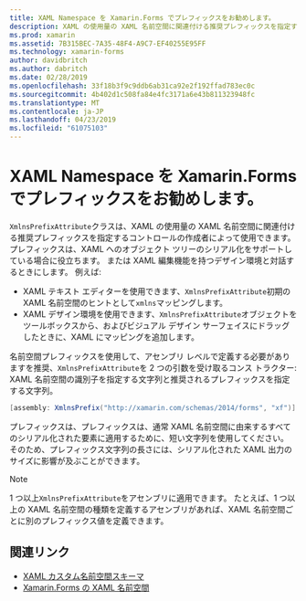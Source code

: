 ```yaml
---
title: XAML Namespace を Xamarin.Forms でプレフィックスをお勧めします。
description: XAML の使用量の XAML 名前空間に関連付ける推奨プレフィックスを指定するコントロールの作成者によって XmlnsPrefixAttribute クラスを使用できます。
ms.prod: xamarin
ms.assetid: 7B315BEC-7A35-48F4-A9C7-EF40255E95FF
ms.technology: xamarin-forms
author: davidbritch
ms.author: dabritch
ms.date: 02/28/2019
ms.openlocfilehash: 33f18b3f9c9ddb6ab31ca92e2f192ffad783ec0c
ms.sourcegitcommit: 4b402d1c508fa84e4fc3171a6e43b811323948fc
ms.translationtype: MT
ms.contentlocale: ja-JP
ms.lasthandoff: 04/23/2019
ms.locfileid: "61075103"
---
```

# <a name="xaml-namespace-recommended-prefixes-in-xamarinforms"></a>XAML Namespace を Xamarin.Forms でプレフィックスをお勧めします。

`XmlnsPrefixAttribute`クラスは、XAML の使用量の XAML 名前空間に関連付ける推奨プレフィックスを指定するコントロールの作成者によって使用できます。 プレフィックスは、XAML へのオブジェクト ツリーのシリアル化をサポートしている場合に役立ちます。 または XAML 編集機能を持つデザイン環境と対話するときにします。 例えば:

- XAML テキスト エディターを使用できます、`XmlnsPrefixAttribute`初期の XAML 名前空間のヒントとして`xmlns`マッピングします。
- XAML デザイン環境を使用できます、`XmlnsPrefixAttribute`オブジェクトをツールボックスから、およびビジュアル デザイン サーフェイスにドラッグしたときに、XAML にマッピングを追加します。

名前空間プレフィックスを使用して、アセンブリ レベルで定義する必要がありますを推奨、`XmlnsPrefixAttribute`を 2 つの引数を受け取るコンス トラクター: XAML 名前空間の識別子を指定する文字列と推奨されるプレフィックスを指定する文字列。

```csharp
[assembly: XmlnsPrefix("http://xamarin.com/schemas/2014/forms", "xf")]
```

プレフィックスは、プレフィックスは、通常 XAML 名前空間に由来するすべてのシリアル化された要素に適用するために、短い文字列を使用してください。 そのため、プレフィックス文字列の長さには、シリアル化された XAML 出力のサイズに影響が及ぶことができます。

> [!NOTE]
> 1 つ以上`XmlnsPrefixAttribute`をアセンブリに適用できます。 たとえば、1 つ以上の XAML 名前空間の種類を定義するアセンブリがあれば、XAML 名前空間ごとに別のプレフィックス値を定義できます。

## <a name="related-links"></a>関連リンク

- [XAML カスタム名前空間スキーマ](custom-namespace-schemas.md)
- [Xamarin.Forms の XAML 名前空間](namespaces.md)
